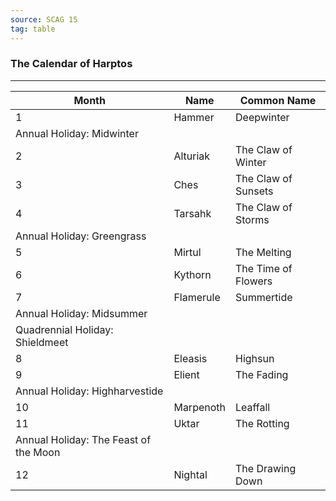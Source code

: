 ```yaml
---
source: SCAG 15
tag: table
---
```


### The Calendar of Harptos
---
|Month|Name|Common Name|
|-------|-----|-------|
|1|Hammer|Deepwinter|
|Annual Holiday: Midwinter|||
|2|Alturiak|The Claw of Winter|
|3|Ches|The Claw of Sunsets|
|4|Tarsahk|The Claw of Storms|
|Annual Holiday: Greengrass|||
|5|Mirtul|The Melting|
|6|Kythorn|The Time of Flowers|
|7|Flamerule|Summertide|
|Annual Holiday: Midsummer|||
|Quadrennial Holiday: Shieldmeet|||
|8|Eleasis|Highsun|
|9|Elient|The Fading|
|Annual Holiday: Highharvestide|||
|10|Marpenoth|Leaffall|
|11|Uktar|The Rotting|
|Annual Holiday: The Feast of the Moon|||
|12|Nightal|The Drawing Down|
